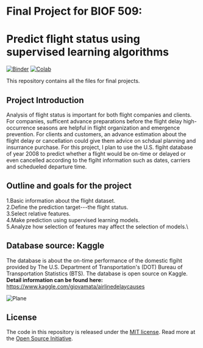 # Final Project for BIOF 509:
# Predict flight status using supervised learning algorithms

[![Binder](https://mybinder.org/badge_logo.svg)](https://mybinder.org/v2/gh/Wolfking2015/final-project/master?urlpath=lab/tree/final-project.ipynb)
[![Colab](https://colab.research.google.com/assets/colab-badge.svg)](https://colab.research.google.com/github/Wolfking2015/final-project/blob/master/final-project.ipynb)

This repository contains all the files for final projects.

## Project Introduction
Analysis of flight status is important for both flight companies and clients. For companies, sufficent advance preparations before the flight delay high-occurrence seasons are helpful in flight organization and emergence prevention. For clients and customers, an advance estimation about the flight delay or cancellation could give them advice on schdual planning and insurrance purchase. For this project, I plan to use the U.S. flgiht database of year 2008 to predict whether a flight would be on-time or delayed or even cancelled according to the flgiht information such as dates, carriers and schedueled departure time.

## Outline and goals for the project
1.Basic information about the flight dataset.\
2.Define the prediction target---the flight status.\
3.Select relative features.\
4.Make prediction using supervised learning models.\
5.Analyze how selection of features may affect the selection of models.\

## Database source: Kaggle
The database is about the on-time performance of the domestic flgiht provided by The U.S. Department of Transportation's (DOT) Bureau of Transportation Statistics (BTS). The database is open source on Kaggle. \
**Detail information can be found here:** \
<https://www.kaggle.com/giovamata/airlinedelaycauses>

![Plane](https://opensource.com/sites/default/files/styles/image-full-size/public/lead-images/plane_travel_world_international.png?itok=jG3sYPty)


## License

The code in this repository is released under the [MIT license](LICENSE-CODE). Read more at the [Open Source Initiative](https://opensource.org/licenses/MIT).

